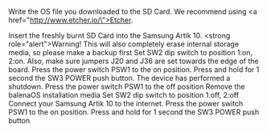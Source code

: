 Write the OS file you downloaded to the SD Card. We recommend using <a href=\"http://www.etcher.io/\">Etcher</a>.

Insert the freshly burnt SD Card into the Samsung Artik 10.
<strong role=\"alert\">Warning!</strong> This will also completely erase internal storage media, so please make a backup first
Set SW2 dip switch to position 1:on, 2:on. Also, make sure jumpers J20 and J36 are set towards the edge of the board.
Press the power switch PSW1 to the on position. Press and hold for 1 second the SW3 POWER push button.
The device has performed a shutdown. Press the power switch PSW1 to the off position
Remove the balenaOS installation media
Set SW2 dip switch to position 1:off, 2:off
Connect your Samsung Artik 10 to the internet. Press the power switch PSW1 to the on position. Press and hold for 1 second the SW3 POWER push button